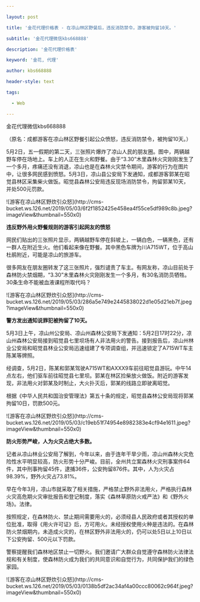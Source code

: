 ---
layout: post
title: '金花代理价格表 - 在凉山林区野餐后，违反消防禁令，游客被拘留10天。'
subtitle: '金花代理微信kbs668888'
description: '金花代理价格表'
keyword: '金花, 代理'
author: kbs668888
header-style: text
tags:
  - Web
---
金花代理微信kbs668888

（原名：成都游客在凉山林区野餐引起公众愤怒，违反消防禁令，被拘留10天。）

5月2日，五一假期的第二天，三张照片爆炸了凉山人民的朋友圈。图中，两辆越野车停在场地上。车上的人正在生火和野餐。由于“3.30”木里森林火灾刚刚发生了一个多月，疼痛还没有消退，凉山也是在森林火灾禁令期间，游客的行为在图片中，让很多网民感到愤怒。5月3日，凉山县公安局下发通知，成都游客郭某在昭觉县林区采集柴火做饭。昭觉县森林公安局违反现场消防禁令，拘留郭某10天，并处500元罚款。

![游客在凉山林区野炊引众怒](http://cms-
bucket.ws.126.net/2019/05/03/6f2f1852425e458ea4f55ce5df989c8b.jpeg?imageView&thumbnail=550x0)

 **违反野外用火野餐规则的游客引起网友的愤怒**

网民们贴出的三张照片显示，两辆越野车停在斜坡上，一辆白色，一辆黑色，还有一群人在附近生火。他们看起来像在野餐。其中黑色车牌为川A715WT，位于高山杜鹃附近，可能是凉山的旅游车。

很多网友在朋友圈转发了这三张照片，强烈谴责了车主。有网友称，凉山目前处于森林防火禁烟期，“3.30”木里森林火灾刚刚发生一个多月，有30名消防员牺牲。30条生命不能被血液课程所取代吗？

![游客在凉山林区野炊引众怒](http://cms-
bucket.ws.126.net/2019/05/03/286a5e749e2445838022d1e05d21eb7f.jpeg?imageView&thumbnail=550x0)

 **警方发出通知说罪犯被拘留了10天。**

5月3日上午，凉山州公安局、凉山州森林公安局下发通知：5月2日17时22分，凉山州森林公安局接到昭觉县七里坝场有人非法用火的警告。接到报告后，凉山州林业公安局和昭觉县林业公安局迅速组建了专项调查组，并迅速锁定了A715WT车主陈某等牌照。

经调查，5月2日，陈某和郭某驾驶A715WT和AXXX9车前往昭觉县游玩。中午14点左右，他们驱车前往昭觉县七里坝。郭某在林区捡柴放火做饭。附近的游客发现，非法用火对郭某及时制止，大火扑灭后，郭某的线路立即驶离昭觉。

根据《中华人民共和国治安管理法》第五十条的规定，昭觉县森林公安局现将郭某拘留10日，罚款500元。

![游客在凉山林区野炊引众怒](http://cms-
bucket.ws.126.net/2019/05/03/c19eb51f74954e8982383e4cf94e1611.jpeg?imageView&thumbnail=550x0)

 **防火形势严峻，人为火灾占绝大多数。**

记者从凉山林业公安局了解到，今年以来，由于连年干旱少雨，凉山州森林火灾危险性水平明显较高，防火形势十分严峻。目前，全州共立案森林火灾刑事案件64件，其中刑事拘留45件，逮捕36件，公安拘留876件。其中，人为火灾占98.39%，野外火灾占73.81%。

早在今年3月，凉山市就采取了相关措施，严格禁止野外非法用火，严格执行森林火灾高危期火灾审批报告和登记制度，落实《森林草原防火戒严法》和《野外火场》。法律。

按照规定，在森林防火、禁止期间需要用火的，必须经县人民政府或者其授权的单位批准，取得《用火许可证》后，方可用火。未经授权使用火种是违法的。在森林防火禁烟期内，未造成火灾的，在林区野外非法用火的，仍可以处5日以上10日以下公安拘留、500元以下罚款。

警察提醒我们森林地区禁止一切野火。我们邀请广大群众自觉遵守森林防火法律法规和有关制度，使森林防火成为我们的共同意识和自觉行为，共同保护我们的绿色家园。

![游客在凉山林区野炊引众怒](http://cms-
bucket.ws.126.net/2019/05/03/0138b5df2ac34af4a00ccc80062c964f.jpeg?imageView&thumbnail=550x0)  

